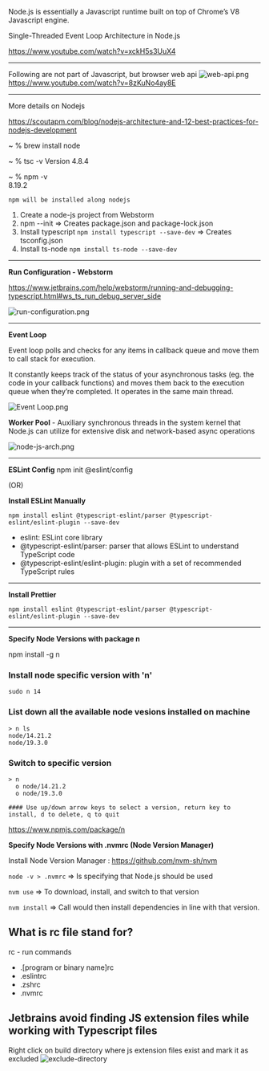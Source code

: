 Node.js is essentially a Javascript runtime built on top of Chrome’s V8 Javascript engine. 

Single-Threaded Event Loop Architecture in Node.js

https://www.youtube.com/watch?v=xckH5s3UuX4

***********************
Following are not part of Javascript, but browser web api
![web-api.png](resources/web-api.png)
https://www.youtube.com/watch?v=8zKuNo4ay8E
***********************
More details on Nodejs

https://scoutapm.com/blog/nodejs-architecture-and-12-best-practices-for-nodejs-development

~ % brew install node

 ~ % tsc -v
Version 4.8.4

 ~ % npm -v                        
8.19.2

`npm will be installed along nodejs`

1. Create a node-js project from Webstorm
2. npm --init => Creates package.json and package-lock.json
3. Install typescript  `npm install typescript --save-dev` => Creates tsconfig.json
4. Install ts-node `npm install ts-node --save-dev`

***********************
**Run Configuration - Webstorm**

https://www.jetbrains.com/help/webstorm/running-and-debugging-typescript.html#ws_ts_run_debug_server_side

![run-configuration.png](resources/run-configuration.png)
***********************

**Event Loop**

Event loop polls and checks for any items in callback queue and move them to call stack for execution.

It constantly keeps track of the status of your asynchronous tasks (eg. the code in your callback functions) and moves them back to the execution queue when they’re completed. It operates in the same main thread.

![Event Loop.png](resources/event-loop.png)

**Worker Pool** - Auxiliary synchronous threads in the system kernel that Node.js can utilize for extensive disk and network-based async operations


![node-js-arch.png](resources/nodejs-architeture.png)


********************
**ESLint Config**
npm init @eslint/config

(OR)

**Install ESLint Manually**

`npm install eslint @typescript-eslint/parser @typescript-eslint/eslint-plugin --save-dev`

* eslint: ESLint core library
* @typescript-eslint/parser: parser that allows ESLint to understand TypeScript code
* @typescript-eslint/eslint-plugin: plugin with a set of recommended TypeScript rules


*******************

**Install Prettier**

`npm install eslint @typescript-eslint/parser @typescript-eslint/eslint-plugin --save-dev`

-----

**Specify Node Versions with package n**

npm install -g n

### Install node specific version with 'n'
```shell
sudo n 14
```

### List down all the available node vesions installed on machine
```shell
> n ls
node/14.21.2
node/19.3.0
```

### Switch to specific version
```shell
> n
  ο node/14.21.2
  ο node/19.3.0

#### Use up/down arrow keys to select a version, return key to install, d to delete, q to quit
```

https://www.npmjs.com/package/n

**Specify Node Versions with .nvmrc (Node Version Manager)**

Install Node Version Manager :
https://github.com/nvm-sh/nvm


`node -v > .nvmrc` => Is specifying that Node.js <VERSION> should be used

`nvm use` => To download, install, and switch to that version

`nvm install` => Call would then install dependencies in line with that version.


## What is rc file stand for?
 
 rc - run commands
 
 * .[program or binary name]rc
 * .eslintrc
 * .zshrc
 * .nvmrc
 
## Jetbrains avoid finding JS extension files while working with Typescript files
 
 Right click on build directory where js extension files exist and mark it as excluded
 ![exclude-directory](resources/exclude-directory.png)
 
